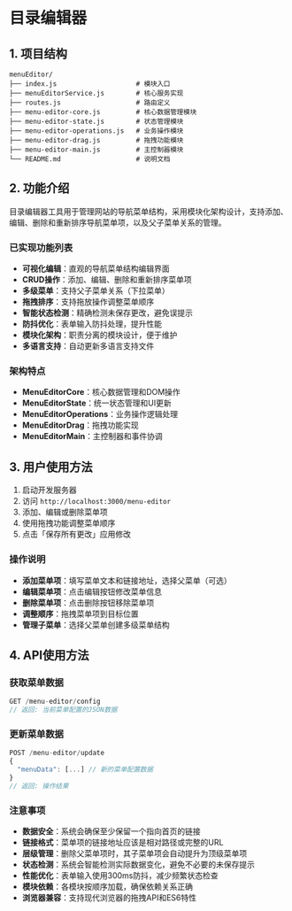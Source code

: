 # 目录编辑器

## 1. 项目结构

```
menuEditor/
├── index.js                    # 模块入口
├── menuEditorService.js        # 核心服务实现
├── routes.js                   # 路由定义
├── menu-editor-core.js         # 核心数据管理模块
├── menu-editor-state.js        # 状态管理模块
├── menu-editor-operations.js   # 业务操作模块
├── menu-editor-drag.js         # 拖拽功能模块
├── menu-editor-main.js         # 主控制器模块
└── README.md                   # 说明文档
```

## 2. 功能介绍

目录编辑器工具用于管理网站的导航菜单结构，采用模块化架构设计，支持添加、编辑、删除和重新排序导航菜单项，以及父子菜单关系的管理。

### 已实现功能列表

- **可视化编辑**：直观的导航菜单结构编辑界面
- **CRUD操作**：添加、编辑、删除和重新排序菜单项
- **多级菜单**：支持父子菜单关系（下拉菜单）
- **拖拽排序**：支持拖放操作调整菜单顺序
- **智能状态检测**：精确检测未保存更改，避免误提示
- **防抖优化**：表单输入防抖处理，提升性能
- **模块化架构**：职责分离的模块设计，便于维护
- **多语言支持**：自动更新多语言支持文件

### 架构特点

- **MenuEditorCore**：核心数据管理和DOM操作
- **MenuEditorState**：统一状态管理和UI更新
- **MenuEditorOperations**：业务操作逻辑处理
- **MenuEditorDrag**：拖拽功能实现
- **MenuEditorMain**：主控制器和事件协调

## 3. 用户使用方法

1. 启动开发服务器
2. 访问 `http://localhost:3000/menu-editor`
3. 添加、编辑或删除菜单项
4. 使用拖拽功能调整菜单顺序
5. 点击「保存所有更改」应用修改

### 操作说明

- **添加菜单项**：填写菜单文本和链接地址，选择父菜单（可选）
- **编辑菜单项**：点击编辑按钮修改菜单信息
- **删除菜单项**：点击删除按钮移除菜单项
- **调整顺序**：拖拽菜单项到目标位置
- **管理子菜单**：选择父菜单创建多级菜单结构

## 4. API使用方法

### 获取菜单数据
```javascript
GET /menu-editor/config
// 返回: 当前菜单配置的JSON数据
```

### 更新菜单数据
```javascript
POST /menu-editor/update
{
  "menuData": [...] // 新的菜单配置数据
}
// 返回: 操作结果
```

### 注意事项

- **数据安全**：系统会确保至少保留一个指向首页的链接
- **链接格式**：菜单项的链接地址应该是相对路径或完整的URL
- **层级管理**：删除父菜单项时，其子菜单项会自动提升为顶级菜单项
- **状态检测**：系统会智能检测实际数据变化，避免不必要的未保存提示
- **性能优化**：表单输入使用300ms防抖，减少频繁状态检查
- **模块依赖**：各模块按顺序加载，确保依赖关系正确
- **浏览器兼容**：支持现代浏览器的拖拽API和ES6特性